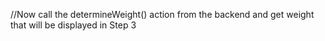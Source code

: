  //Now call the determineWeight() action from the backend and get weight that will be displayed in Step 3
